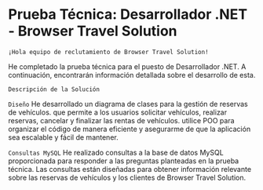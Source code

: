 # Prueba Técnica: Desarrollador .NET - Browser Travel Solution
`¡Hola equipo de reclutamiento de Browser Travel Solution!`

He completado la prueba técnica para el puesto de Desarrollador .NET. A continuación, encontrarán información detallada sobre el desarrollo de esta.

`Descripción de la Solución`

`Diseño`
He desarrollado un diagrama de clases para la gestión de reservas de vehículos. que permite a los usuarios solicitar vehículos, realizar reservas, cancelar y finalizar las rentas de vehículos. utilice POO para organizar el código de manera eficiente y asegurarme de que la aplicación sea escalable y fácil de mantener.

`Consultas MySQL`
He realizado consultas a la base de datos MySQL proporcionada para responder a las preguntas planteadas en la prueba técnica. Las consultas están diseñadas para obtener información relevante sobre las reservas de vehículos y los clientes de Browser Travel Solution.